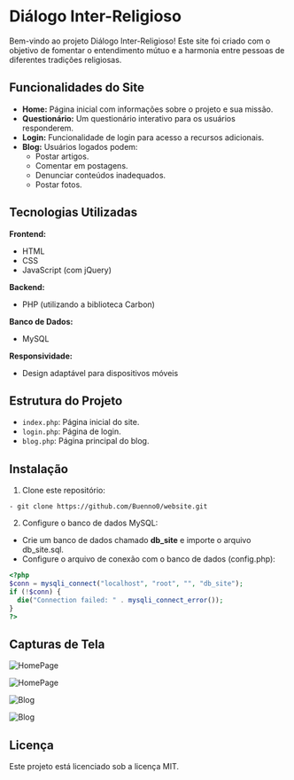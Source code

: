# Diálogo Inter-Religioso

Bem-vindo ao projeto Diálogo Inter-Religioso! Este site foi criado com o objetivo de fomentar o entendimento mútuo e a harmonia entre pessoas de diferentes tradições religiosas.

## Funcionalidades do Site

- **Home:** Página inicial com informações sobre o projeto e sua missão.
- **Questionário:** Um questionário interativo para os usuários responderem.
- **Login:** Funcionalidade de login para acesso a recursos adicionais.
- **Blog:** Usuários logados podem:
  - Postar artigos.
  - Comentar em postagens.
  - Denunciar conteúdos inadequados.
  - Postar fotos.

## Tecnologias Utilizadas

**Frontend:**
- HTML
- CSS
- JavaScript (com jQuery)

**Backend:**
- PHP (utilizando a biblioteca Carbon)

**Banco de Dados:**
- MySQL

**Responsividade:**
- Design adaptável para dispositivos móveis

## Estrutura do Projeto

- `index.php`: Página inicial do site.
- `login.php`: Página de login.
- `blog.php`: Página principal do blog.

## Instalação

1. Clone este repositório:

```git
- git clone https://github.com/Buenno0/website.git
```

2. Configure o banco de dados MySQL:

- Crie um banco de dados chamado **db_site** e importe o arquivo db_site.sql.
- Configure o arquivo de conexão com o banco de dados (config.php):

```php
<?php
$conn = mysqli_connect("localhost", "root", "", "db_site");
if (!$conn) {
  die("Connection failed: " . mysqli_connect_error());
} 
?>
```

## Capturas de Tela

![HomePage](assets/home.png)

![HomePage](assets/home_smartphone.png)

![Blog](assets/blog.png)

![Blog](assets/blog_smartphone.png)

## Licença
Este projeto está licenciado sob a licença MIT. 